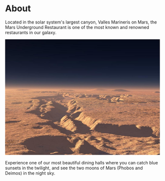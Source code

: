# About

Located in the solar system's largest canyon, Valles Marineris on Mars, the Mars Underground Restaurant is one of the most known and renowned restaurants in our galaxy.  

![Mars Valles Marineris](images/mars-valles-marineris.jpg)

Experience one of our most beautiful dining halls where you can catch blue sunsets in the twilight, and see the two moons of Mars (Phobos and Deimos) in the night sky.
